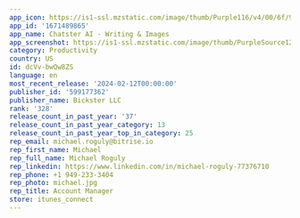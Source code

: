 ```yaml
---
app_icon: https://is1-ssl.mzstatic.com/image/thumb/Purple116/v4/00/6f/97/006f971c-2575-24bd-a260-1ba20eafcb2f/AppIcon-0-0-1x_U007epad-0-0-85-220.png/1024x1024bb.png
app_id: '1671489865'
app_name: Chatster AI - Writing & Images
app_screenshot: https://is1-ssl.mzstatic.com/image/thumb/PurpleSource126/v4/bd/53/79/bd5379fe-8139-1240-6f83-327592238a72/265fd027-f599-48dc-972d-30eb5b3eecd2_iPhone_8_Plus_-_1.jpg/1242x2208bb.png
category: Productivity
country: US
id: dcVv-bwQw8ZS
language: en
most_recent_release: '2024-02-12T00:00:00'
publisher_id: '599177362'
publisher_name: Bickster LLC
rank: '328'
release_count_in_past_year: '37'
release_count_in_past_year_category: 13
release_count_in_past_year_top_in_category: 25
rep_email: michael.roguly@bitrise.io
rep_first_name: Michael
rep_full_name: Michael Roguly
rep_linkedin: https://www.linkedin.com/in/michael-roguly-77376710
rep_phone: +1 949-233-3404
rep_photo: michael.jpg
rep_title: Account Manager
store: itunes_connect
---
```

